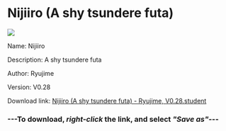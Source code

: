 # Nijiiro (A shy tsundere futa)

<img src = "https://raw.githubusercontent.com/Arbiter1223/Koukou-Gurashi-Custom-Students/master/Students/Files/Nijiiro%20(A%20shy%20tsundere%20futa).png">

Name: Nijiiro

Description: A shy tsundere futa

Author: Ryujime

Version: V0.28

Download link: <a href="https://raw.githubusercontent.com/Arbiter1223/Koukou-Gurashi-Custom-Students/master/Students/Files/Nijiiro%20(A%20shy%20tsundere%20futa)%20-%20Ryujime%2C%20V0.28.student">Nijiiro (A shy tsundere futa) - Ryujime, V0.28.student</a>

### ---**To download, _right-click_ the link, and select _"Save as"_**---

